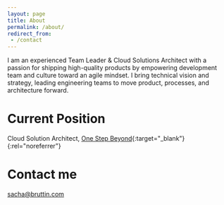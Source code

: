```yaml
---
layout: page
title: About
permalink: /about/
redirect_from:
 - /contact
---
```


I am an experienced Team Leader & Cloud Solutions Architect with a passion for shipping high-quality products by empowering development team and culture toward an agile mindset. I bring technical vision and strategy, leading engineering teams to move product, processes, and architecture forward.

<div data-iframe-width="150" data-iframe-height="270" data-share-badge-id="c634817e-1eb5-45ae-9b5e-e7ed73e17c02" data-share-badge-host="https://www.youracclaim.com"></div><script type="text/javascript" async src="//cdn.youracclaim.com/assets/utilities/embed.js"></script>

<div data-iframe-width="150" data-iframe-height="270" data-share-badge-id="24e0f67c-df44-4b12-9690-fef37403ae18" data-share-badge-host="https://www.youracclaim.com"></div><script type="text/javascript" async src="//cdn.youracclaim.com/assets/utilities/embed.js"></script>

<div data-iframe-width="150" data-iframe-height="270" data-share-badge-id="00935612-27a7-4c70-82c3-ddd90cda0223" data-share-badge-host="https://www.youracclaim.com"></div><script type="text/javascript" async src="//cdn.youracclaim.com/assets/utilities/embed.js"></script>


# Current Position

Cloud Solution Architect, [One Step Beyond](<https://www.osb.group>){:target="_blank"}{:rel="noreferrer"}

# Contact me

[sacha@bruttin.com](mailto:sacha@bruttin.com)
